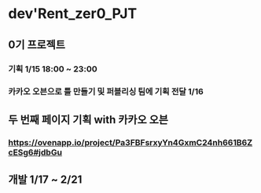 # dev'Rent_zer0_PJT

## 0기 프로젝트

### 기획 1/15 18:00 ~ 23:00

### 카카오 오븐으로 틀 만들기 및 퍼블리싱 팀에 기획 전달 1/16

## 두 번째 페이지 기획 with 카카오 오븐

### https://ovenapp.io/project/Pa3FBFsrxyYn4GxmC24nh661B6ZcESg6#jdbGu

## 개발 1/17 ~ 2/21
